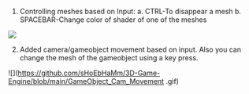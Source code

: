 1. Controlling meshes based on Input: a. CTRL-To disappear a mesh b. SPACEBAR-Change color of shader of one of the meshes

![](https://github.com/sHoEbHaMm/3D-Game-Engine/blob/main/3DE.gif)

2. Added camera/gameobject movement based on input. Also you can change the mesh of the gameobject using a key press.


![](https://github.com/sHoEbHaMm/3D-Game-Engine/blob/main/GameObject_Cam_Movement .gif)
